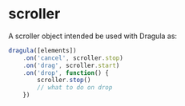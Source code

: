 # scroller
A scroller object intended be used with Dragula as:

```javascript
dragula([elements])
    .on('cancel', scroller.stop)
    .on('drag', scroller.start)
    .on('drop', function() {
        scroller.stop()
        // what to do on drop
    })
```
